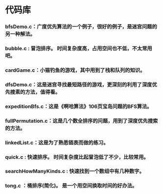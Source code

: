 # 代码库
### bfsDemo.c：广度优先算法的一个例子，很好的例子，是迷宫问题的另一种解法。
### bubble.c : 冒泡排序。 时间复杂度高，占用空间也不低，不太常用吧。
### cardGame.c：小猫钓鱼的游戏，其中用到了栈和队列的知识。
### dfsDemo.c：这是迷宫寻找最短路径的游戏，更深刻的利用了深度优先搜素的方法，值得看。
### expeditionBfs.c：这是《啊哈算法》106页宝岛问题的BFS算法。
### fullPermutation.c：这是几个数全排序的问题，用到了深度优先搜索的方法。
### linkedList.c：这是为了熟悉链表而做的练习。
### quick.c : 快速排序。 时间复杂度比起冒泡低了不少，比较常用。
### searchHowManyKinds.c : 快速找到一个数组中有几种数字。
### tong.c ：桶排序(简化)。 是一个用空间换取时间的好办法。

